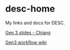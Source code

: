 # desc-home
My links and docs for DESC.

[Gen 3 slides - Chiang](https://docs.google.com/presentation/d/1EO_UBVhISBrBussCsIvJhNVxSnyfg5z6yIPaz99gA0A/edit#slide=id.g2ade3bc380_0_0)

[Gen3 workflow wiki](https://github.com/LSSTDESC/gen3_workflow/wiki/Gen3--Investigations)
